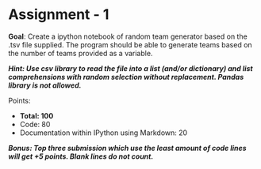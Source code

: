 # Assignment - 1

**Goal**: Create a ipython notebook of random team generator based on the .tsv file supplied. The program should be able to generate teams based on the number of teams provided as a variable.  

***Hint: Use csv library to read the file into a list (and/or dictionary) and list comprehensions with random selection without replacement. Pandas library is not allowed.***

Points:
- **Total: 100**
- Code: 80
- Documentation within IPython using Markdown: 20

***Bonus: Top three submission which use the least amount of code lines will get +5 points. Blank lines do not count.***

